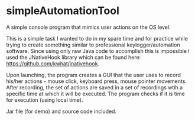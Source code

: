 # simpleAutomationTool
A simple console program that mimics user actions on the OS level.

This is a simple task I wanted to do in my spare time and for practice while trying to create something similar to professional keylogger/automation software. Since using only raw Java code to accomplish this is impossible I used the JNativeHook library which can be found here: https://github.com/kwhat/jnativehook.

Upon launching, the program creates a GUI that the user uses to record his/her actions - mouse click, keyboard press, mouse pointer movements. After recording, the set of actions are saved in a set of recordings wtih a specific time at which it will be executed. The program checks if it is time for execution (using local time).

Jar file (for demo) and source code included.

